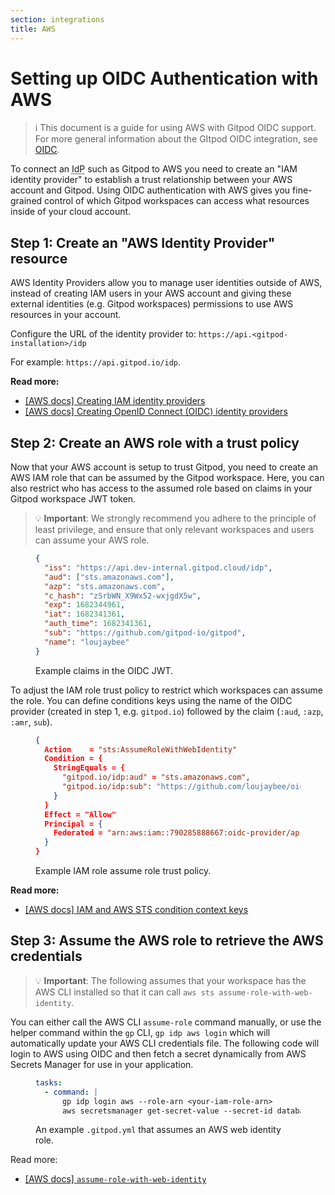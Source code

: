 ```yaml
---
section: integrations
title: AWS
---
```


<script context="module">
  export const prerender = true;
</script>

# Setting up OIDC Authentication with AWS

> ℹ️ This document is a guide for using AWS with Gitpod OIDC support. For more general information about the GItpod OIDC integration, see [OIDC](/docs/configure/workspaces/oidc).

To connect an <abbr title="Identity Provider">IdP</abbr> such as Gitpod to AWS you need to create an "IAM identity provider" to establish a trust relationship between your AWS account and Gitpod. Using OIDC authentication with AWS gives you fine-grained control of which Gitpod workspaces can access what resources inside of your cloud account.

## Step 1: Create an "AWS Identity Provider" resource

AWS Identity Providers allow you to manage user identities outside of AWS, instead of creating IAM users in your AWS account and giving these external identities (e.g. Gitpod workspaces) permissions to use AWS resources in your account.

Configure the URL of the identity provider to: `https://api.<gitpod-installation>/idp`

For example: `https://api.gitpod.io/idp`.

**Read more:**

- [[AWS docs] Creating IAM identity providers](https://docs.aws.amazon.com/IAM/latest/UserGuide/id_roles_providers_create.html)
- [[AWS docs] Creating OpenID Connect (OIDC) identity providers](https://docs.aws.amazon.com/IAM/latest/UserGuide/id_roles_providers_create_oidc.html)

## Step 2: Create an AWS role with a trust policy

Now that your AWS account is setup to trust Gitpod, you need to create an AWS IAM role that can be assumed by the Gitpod workspace. Here, you can also restrict who has access to the assumed role based on claims in your Gitpod workspace JWT token.

> 💡 **Important**: We strongly recommend you adhere to the principle of least privilege, and ensure that only relevant workspaces and users can assume your AWS role.

<figure>

```json
{
  "iss": "https://api.dev-internal.gitpod.cloud/idp",
  "aud": ["sts.amazonaws.com"],
  "azp": "sts.amazonaws.com",
  "c_hash": "zSrbWN_X9Wx52-wxjgdX5w",
  "exp": 1682344961,
  "iat": 1682341361,
  "auth_time": 1682341361,
  "sub": "https://github.com/gitpod-io/gitpod",
  "name": "loujaybee"
}
```

  <figcaption>
    Example claims in the OIDC JWT.
  </figcaption>
</figure>

To adjust the IAM role trust policy to restrict which workspaces can assume the role. You can define conditions keys using the name of the OIDC provider (created in step 1, e.g. `gitpod.io`) followed by the claim (`:aud`, `:azp`, `:amr`, `sub`).

<figure>

```json
{
  Action    = "sts:AssumeRoleWithWebIdentity"
  Condition = {
    StringEquals = {
      "gitpod.io/idp:aud" = "sts.amazonaws.com",
      "gitpod.io/idp:sub": "https://github.com/loujaybee/oidc-consumer"
    }
  }
  Effect = "Allow"
  Principal = {
    Federated = "arn:aws:iam::790285888667:oidc-provider/api.dev-internal.gitpod.cloud/idp"
  }
}
```

  <figcaption>
    Example IAM role assume role trust policy.
  </figcaption>
</figure>

**Read more:**

- [[AWS docs] IAM and AWS STS condition context keys](https://docs.aws.amazon.com/IAM/latest/UserGuide/reference_policies_iam-condition-keys.html)

## Step 3: Assume the AWS role to retrieve the AWS credentials

> 💡 **Important**: The following assumes that your workspace has the AWS CLI installed so that it can call `aws sts assume-role-with-web-identity`.

You can either call the AWS CLI `assume-role` command manually, or use the helper command within the `gp` CLI, `gp idp aws login` which will automatically update your AWS CLI credentials file.
The following code will login to AWS using OIDC and then fetch a secret dynamically from AWS Secrets Manager for use in your application.

<figure>

```yaml
tasks:
  - command: |
      gp idp login aws --role-arn <your-iam-role-arn>
      aws secretsmanager get-secret-value --secret-id database_connection_string --region us-east-1 | jq .SecretString
```

  <figcaption>
    An example <code>.gitpod.yml</code> that assumes an AWS web identity role.
  </figcaption>
</figure>

Read more:

- [[AWS docs] `assume-role-with-web-identity`](https://docs.aws.amazon.com/cli/latest/reference/sts/assume-role-with-web-identity.html)
